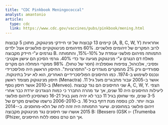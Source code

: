 ```yaml
---
title: "CDC Pinkbook Meningococcal"
analyst: amantonio
article:
  type: cdc
  link: https://www.cdc.gov/vaccines/pubs/pinkbook/mening.html
---
```


קיימים 13 קבוצות של זני חיידקי מנינגוקוק, מתוכן 5 קבוצות (A, B, C, W, Y) אחראיות לרוב המקרים של זיהומים פולשניים. 60% מזיהומים מנינגוקוקיים פולשניים אצל ילדים נגרמים ע"י חיידק מקבוצה B.
התמותה מזיהום פולשני עומדת על 10%-15%, והתמותה מאלח דם הנגרם ע"י מנינגוקוק מגיעה עד כדי 40%. גורמי הסיכון הם עישון אקטיבי ופסיבי, אלכוהול, צפיפות ואספלניה (חסר של טחול).
98% ממקרי המחלה הם מקרים ספורדיים ורק 2% מהמקרים מוגדרים כ-"התפרצויות".
החיסון הראשון היה פוליסכרידי ונכנס לשימוש ב-1974. כמו החיסונים הפוליסכרידיים האחרים, הוא לא יעיל בתינוקות. חיסון מנינגוקוק מצומד ראשון (Menactra) אושר ב-2005 עבור מתבגרים מעל גיל 11. ב-2010 אושר חיסון נוסף (Menveo). שני החיסונים הם נגד קבוצות A, C, W, Y. הצפי ליעילות החיסונים היה 10 שנים, אך עד מהרה התברר כי כמות הנוגדנים יורדת כבר אחרי 3-5 שנים, ומי שחוסן בגיל 11 כבר לא יהיה מוגן בגיל 16-21 כשהסיכון לזיהום פולשני גבוה יותר. לכן נוספה מנת דחף בגיל 16.
ב-2006-2010 נרשמו שלושים מקרים של זיהום פולשני במחוסנים. שיעור התמותה היה זהה לזה של הלא-מחוסנים.
ב-2014-2015 אושרו שני חיסונים נגד מנינגוקוק מקבוצה B:
 (Bexsero (GSK ו- (Trumenba (Phizer, אך הם טרם נוספו ללוח החיסונים.
